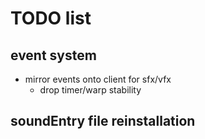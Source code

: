 # TODO list

## event system
- mirror events onto client for sfx/vfx
  - drop timer/warp stability

## soundEntry file reinstallation
